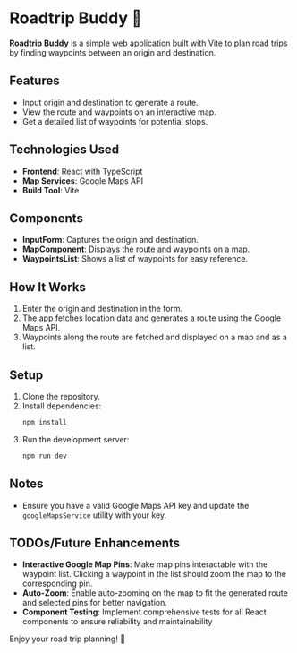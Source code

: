 # Roadtrip Buddy 🚗

**Roadtrip Buddy** is a simple web application built with Vite to plan road trips by finding waypoints between an origin and destination.

## Features

- Input origin and destination to generate a route.
- View the route and waypoints on an interactive map.
- Get a detailed list of waypoints for potential stops.

## Technologies Used

- **Frontend**: React with TypeScript
- **Map Services**: Google Maps API
- **Build Tool**: Vite

## Components

- **InputForm**: Captures the origin and destination.
- **MapComponent**: Displays the route and waypoints on a map.
- **WaypointsList**: Shows a list of waypoints for easy reference.

## How It Works

1. Enter the origin and destination in the form.
2. The app fetches location data and generates a route using the Google Maps API.
3. Waypoints along the route are fetched and displayed on a map and as a list.

## Setup

1. Clone the repository.
2. Install dependencies:
   ```bash
   npm install
   ```
3. Run the development server:
   ```bash
   npm run dev
   ```

## Notes

- Ensure you have a valid Google Maps API key and update the `googleMapsService` utility with your key.

## TODOs/Future Enhancements

- **Interactive Google Map Pins**: Make map pins interactable with the waypoint list. Clicking a waypoint in the list should zoom the map to the corresponding pin.
- **Auto-Zoom**: Enable auto-zooming on the map to fit the generated route and selected pins for better navigation.
- **Component Testing**: Implement comprehensive tests for all React components to ensure reliability and maintainability

Enjoy your road trip planning! 🌟
